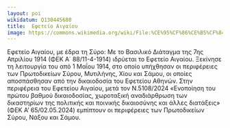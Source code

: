 ```yaml
---
layout: poi
wikidatum: Q130445680
title:  Εφετείο Αιγαίου
image: https://commons.wikimedia.org/wiki/File:%CE%95%CF%86%CE%B5%CF%84%CE%B5%CE%AF%CE%BF_%CE%91%CE%B9%CE%B3%CE%B1%CE%AF%CE%BF%CF%85.jpg
---
```

Εφετείο Αιγαίου, με έδρα τη Σύρο: Με το Βασιλικό Διάταγμα της 7ης Απριλίου 1914 (ΦΕΚ Α΄ 88/11-4-1914) ιδρύεται το Εφετείο Αιγαίου. Ξεκίνησε τη λειτουργία του από 1 Μαΐου 1914, στο οποίο υπήχθησαν οι περιφέρειες των Πρωτοδικείων Σύρου, Μυτιλήνης, Χίου και Σάμου, οι οποίες αποσπάσθησαν από την δικαιοδοσία του Εφετείου Αθηνών. Στην περιφέρεια του Εφετείου Αιγαίου, μετά τον Ν.5108/2024 «Ενοποίηση του πρώτου βαθμού δικαιοδοσίας, χωροταξική αναδιάρθρωση των δικαστηρίων της πολιτικής και ποινικής δικαιοσύνης και άλλες διατάξεις» (ΦΕΚ Α’ 65/02.05.2024) εμπίπτουν οι περιφέρειες των Πρωτοδικείων Σύρου, Νάξου και Σάμου.
